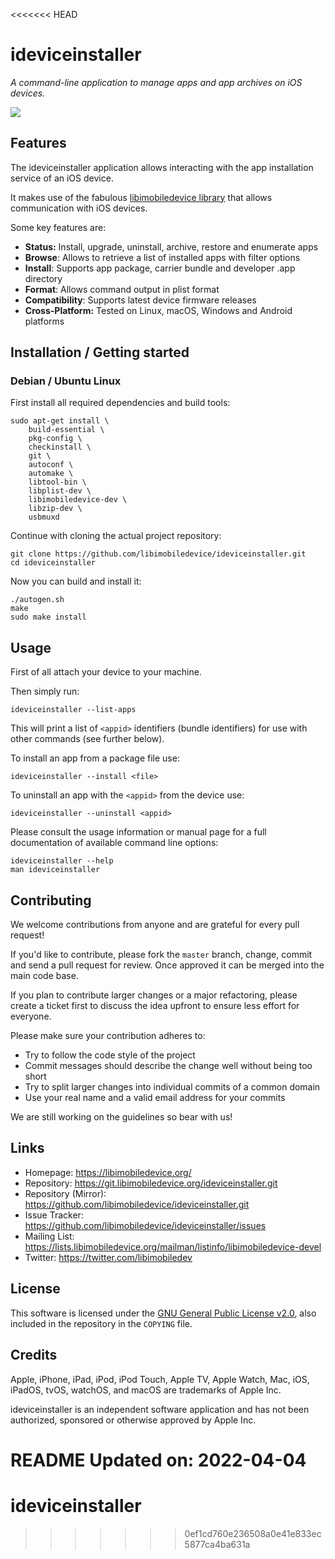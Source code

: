 <<<<<<< HEAD
# ideviceinstaller

*A command-line application to manage apps and app archives on iOS devices.*

![](https://github.com/libimobiledevice/ideviceinstaller/actions/workflows/build.yml/badge.svg)

## Features

The ideviceinstaller application allows interacting with the app installation
service of an iOS device.

It makes use of the fabulous [libimobiledevice library](https://github.com/libimobiledevice/libimobiledevice) that allows
communication with iOS devices.

Some key features are:

- **Status:** Install, upgrade, uninstall, archive, restore and enumerate apps
- **Browse**: Allows to retrieve a list of installed apps with filter options
- **Install**: Supports app package, carrier bundle and developer .app directory
- **Format**: Allows command output in plist format
- **Compatibility**: Supports latest device firmware releases
- **Cross-Platform:** Tested on Linux, macOS, Windows and Android platforms

## Installation / Getting started

### Debian / Ubuntu Linux

First install all required dependencies and build tools:
```shell
sudo apt-get install \
	build-essential \
	pkg-config \
	checkinstall \
	git \
	autoconf \
	automake \
	libtool-bin \
	libplist-dev \
	libimobiledevice-dev \
	libzip-dev \
	usbmuxd
```

Continue with cloning the actual project repository:
```shell
git clone https://github.com/libimobiledevice/ideviceinstaller.git
cd ideviceinstaller
```

Now you can build and install it:
```shell
./autogen.sh
make
sudo make install
```

## Usage

First of all attach your device to your machine.

Then simply run:
```shell
ideviceinstaller --list-apps
```

This will print a list of `<appid>` identifiers (bundle identifiers) for use
with other commands (see further below).

To install an app from a package file use:
```shell
ideviceinstaller --install <file>
```

To uninstall an app with the `<appid>` from the device use:
```shell
ideviceinstaller --uninstall <appid>
```

Please consult the usage information or manual page for a full documentation of
available command line options:
```shell
ideviceinstaller --help
man ideviceinstaller
```

## Contributing

We welcome contributions from anyone and are grateful for every pull request!

If you'd like to contribute, please fork the `master` branch, change, commit and
send a pull request for review. Once approved it can be merged into the main
code base.

If you plan to contribute larger changes or a major refactoring, please create a
ticket first to discuss the idea upfront to ensure less effort for everyone.

Please make sure your contribution adheres to:
* Try to follow the code style of the project
* Commit messages should describe the change well without being too short
* Try to split larger changes into individual commits of a common domain
* Use your real name and a valid email address for your commits

We are still working on the guidelines so bear with us!

## Links

* Homepage: https://libimobiledevice.org/
* Repository: https://git.libimobiledevice.org/ideviceinstaller.git
* Repository (Mirror): https://github.com/libimobiledevice/ideviceinstaller.git
* Issue Tracker: https://github.com/libimobiledevice/ideviceinstaller/issues
* Mailing List: https://lists.libimobiledevice.org/mailman/listinfo/libimobiledevice-devel
* Twitter: https://twitter.com/libimobiledev

## License

This software is licensed under the [GNU General Public License v2.0](https://www.gnu.org/licenses/gpl-2.0.en.html),
also included in the repository in the `COPYING` file.

## Credits

Apple, iPhone, iPad, iPod, iPod Touch, Apple TV, Apple Watch, Mac, iOS,
iPadOS, tvOS, watchOS, and macOS are trademarks of Apple Inc.

ideviceinstaller is an independent software application and has not been
authorized, sponsored or otherwise approved by Apple Inc.

README Updated on: 2022-04-04
=======
# ideviceinstaller
>>>>>>> 0ef1cd760e236508a0e41e833ec5877ca4ba631a
